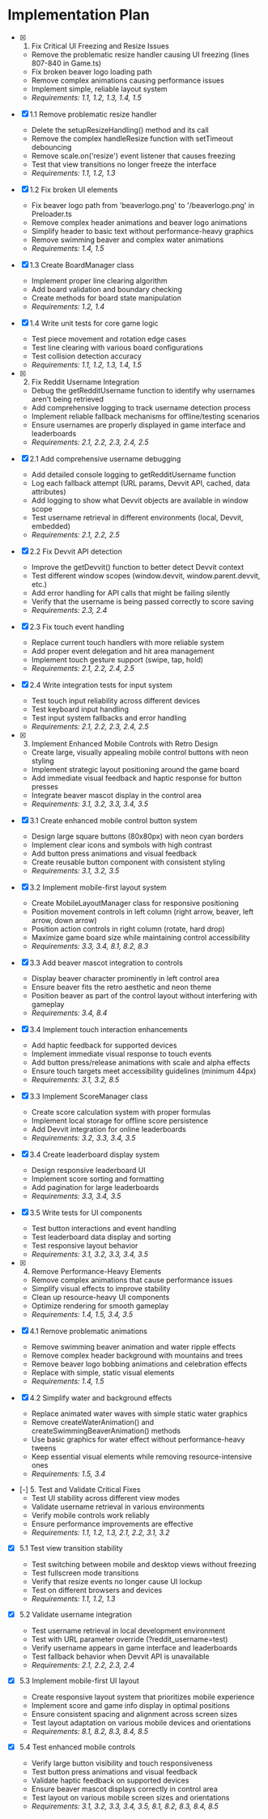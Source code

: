 # Implementation Plan

- [x] 1. Fix Critical UI Freezing and Resize Issues
  - Remove the problematic resize handler causing UI freezing (lines 807-840 in Game.ts)
  - Fix broken beaver logo loading path
  - Remove complex animations causing performance issues
  - Implement simple, reliable layout system
  - _Requirements: 1.1, 1.2, 1.3, 1.4, 1.5_

- [x] 1.1 Remove problematic resize handler
  - Delete the setupResizeHandling() method and its call
  - Remove the complex handleResize function with setTimeout debouncing
  - Remove scale.on('resize') event listener that causes freezing
  - Test that view transitions no longer freeze the interface
  - _Requirements: 1.1, 1.2, 1.3_

- [x] 1.2 Fix broken UI elements
  - Fix beaver logo path from 'beaverlogo.png' to '/beaverlogo.png' in Preloader.ts
  - Remove complex header animations and beaver logo animations
  - Simplify header to basic text without performance-heavy graphics
  - Remove swimming beaver and complex water animations
  - _Requirements: 1.4, 1.5_

- [x] 1.3 Create BoardManager class
  - Implement proper line clearing algorithm
  - Add board validation and boundary checking
  - Create methods for board state manipulation
  - _Requirements: 1.2, 1.4_

- [x] 1.4 Write unit tests for core game logic
  - Test piece movement and rotation edge cases
  - Test line clearing with various board configurations
  - Test collision detection accuracy
  - _Requirements: 1.1, 1.2, 1.3, 1.4, 1.5_

- [x] 2. Fix Reddit Username Integration
  - Debug the getRedditUsername function to identify why usernames aren't being retrieved
  - Add comprehensive logging to track username detection process
  - Implement reliable fallback mechanisms for offline/testing scenarios
  - Ensure usernames are properly displayed in game interface and leaderboards
  - _Requirements: 2.1, 2.2, 2.3, 2.4, 2.5_

- [x] 2.1 Add comprehensive username debugging
  - Add detailed console logging to getRedditUsername function
  - Log each fallback attempt (URL params, Devvit API, cached, data attributes)
  - Add logging to show what Devvit objects are available in window scope
  - Test username retrieval in different environments (local, Devvit, embedded)
  - _Requirements: 2.1, 2.2, 2.5_

- [x] 2.2 Fix Devvit API detection
  - Improve the getDevvit() function to better detect Devvit context
  - Test different window scopes (window.devvit, window.parent.devvit, etc.)
  - Add error handling for API calls that might be failing silently
  - Verify that the username is being passed correctly to score saving
  - _Requirements: 2.3, 2.4_

- [x] 2.3 Fix touch event handling
  - Replace current touch handlers with more reliable system
  - Add proper event delegation and hit area management
  - Implement touch gesture support (swipe, tap, hold)
  - _Requirements: 2.1, 2.2, 2.4, 2.5_

- [x] 2.4 Write integration tests for input system
  - Test touch input reliability across different devices
  - Test keyboard input handling
  - Test input system fallbacks and error handling
  - _Requirements: 2.1, 2.2, 2.3, 2.4, 2.5_

- [x] 3. Implement Enhanced Mobile Controls with Retro Design
  - Create large, visually appealing mobile control buttons with neon styling
  - Implement strategic layout positioning around the game board
  - Add immediate visual feedback and haptic response for button presses
  - Integrate beaver mascot display in the control area
  - _Requirements: 3.1, 3.2, 3.3, 3.4, 3.5_

- [x] 3.1 Create enhanced mobile control button system
  - Design large square buttons (80x80px) with neon cyan borders
  - Implement clear icons and symbols with high contrast
  - Add button press animations and visual feedback
  - Create reusable button component with consistent styling
  - _Requirements: 3.1, 3.2, 3.5_

- [x] 3.2 Implement mobile-first layout system
  - Create MobileLayoutManager class for responsive positioning
  - Position movement controls in left column (right arrow, beaver, left arrow, down arrow)
  - Position action controls in right column (rotate, hard drop)
  - Maximize game board size while maintaining control accessibility
  - _Requirements: 3.3, 3.4, 8.1, 8.2, 8.3_

- [x] 3.3 Add beaver mascot integration to controls
  - Display beaver character prominently in left control area
  - Ensure beaver fits the retro aesthetic and neon theme
  - Position beaver as part of the control layout without interfering with gameplay
  - _Requirements: 3.4, 8.4_

- [x] 3.4 Implement touch interaction enhancements
  - Add haptic feedback for supported devices
  - Implement immediate visual response to touch events
  - Add button press/release animations with scale and alpha effects
  - Ensure touch targets meet accessibility guidelines (minimum 44px)
  - _Requirements: 3.1, 3.2, 8.5_

- [x] 3.3 Implement ScoreManager class
  - Create score calculation system with proper formulas
  - Implement local storage for offline score persistence
  - Add Devvit integration for online leaderboards
  - _Requirements: 3.2, 3.3, 3.4, 3.5_

- [x] 3.4 Create leaderboard display system
  - Design responsive leaderboard UI
  - Implement score sorting and formatting
  - Add pagination for large leaderboards
  - _Requirements: 3.3, 3.4, 3.5_

- [x] 3.5 Write tests for UI components
  - Test button interactions and event handling
  - Test leaderboard data display and sorting
  - Test responsive layout behavior
  - _Requirements: 3.1, 3.2, 3.3, 3.4, 3.5_

- [x] 4. Remove Performance-Heavy Elements
  - Remove complex animations that cause performance issues
  - Simplify visual effects to improve stability
  - Clean up resource-heavy UI components
  - Optimize rendering for smooth gameplay
  - _Requirements: 1.4, 1.5, 3.4, 3.5_

- [x] 4.1 Remove problematic animations
  - Remove swimming beaver animation and water ripple effects
  - Remove complex header background with mountains and trees
  - Remove beaver logo bobbing animations and celebration effects
  - Replace with simple, static visual elements
  - _Requirements: 1.4, 1.5_

- [x] 4.2 Simplify water and background effects
  - Replace animated water waves with simple static water graphics
  - Remove createWaterAnimation() and createSwimmingBeaverAnimation() methods
  - Use basic graphics for water effect without performance-heavy tweens
  - Keep essential visual elements while removing resource-intensive ones
  - _Requirements: 1.5, 3.4_

- [-] 5. Test and Validate Critical Fixes
  - Test UI stability across different view modes
  - Validate username retrieval in various environments
  - Verify mobile controls work reliably
  - Ensure performance improvements are effective
  - _Requirements: 1.1, 1.2, 1.3, 2.1, 2.2, 3.1, 3.2_

- [x] 5.1 Test view transition stability
  - Test switching between mobile and desktop views without freezing
  - Test fullscreen mode transitions
  - Verify that resize events no longer cause UI lockup
  - Test on different browsers and devices
  - _Requirements: 1.1, 1.2, 1.3_

- [x] 5.2 Validate username integration
  - Test username retrieval in local development environment
  - Test with URL parameter override (?reddit_username=test)
  - Verify username appears in game interface and leaderboards
  - Test fallback behavior when Devvit API is unavailable
  - _Requirements: 2.1, 2.2, 2.3, 2.4_

- [x] 5.3 Implement mobile-first UI layout
  - Create responsive layout system that prioritizes mobile experience
  - Implement score and game info display in optimal positions
  - Ensure consistent spacing and alignment across screen sizes
  - Test layout adaptation on various mobile devices and orientations
  - _Requirements: 8.1, 8.2, 8.3, 8.4, 8.5_

- [x] 5.4 Test enhanced mobile controls
  - Verify large button visibility and touch responsiveness
  - Test button press animations and visual feedback
  - Validate haptic feedback on supported devices
  - Ensure beaver mascot displays correctly in control area
  - Test layout on various mobile screen sizes and orientations
  - _Requirements: 3.1, 3.2, 3.3, 3.4, 3.5, 8.1, 8.2, 8.3, 8.4, 8.5_

